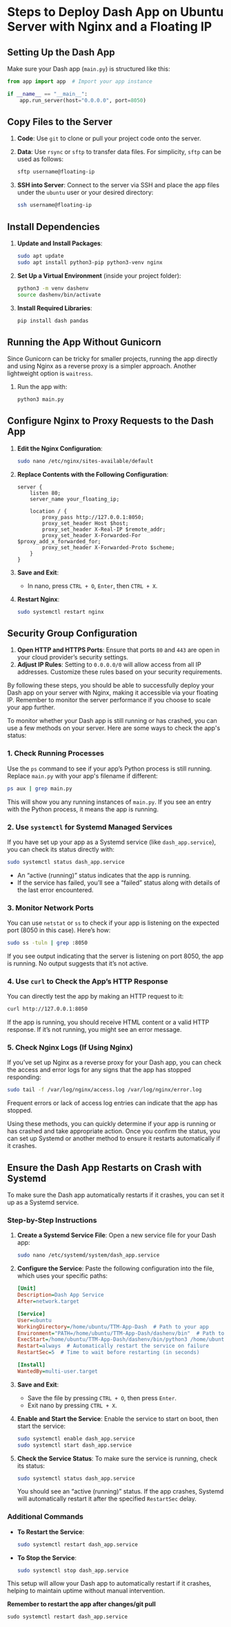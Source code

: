 # Steps to Deploy Dash App on Ubuntu Server with Nginx and a Floating IP

## Setting Up the Dash App

Make sure your Dash app (`main.py`) is structured like this:

```python
from app import app  # Import your app instance

if __name__ == "__main__":
    app.run_server(host="0.0.0.0", port=8050)
```

## Copy Files to the Server

1. **Code**: Use `git` to clone or pull your project code onto the server.

2. **Data**: Use `rsync` or `sftp` to transfer data files. For simplicity, `sftp` can be used as follows:
   
   ```bash
   sftp username@floating-ip
   ```

3. **SSH into Server**: Connect to the server via SSH and place the app files under the `ubuntu` user or your desired directory:
   
   ```bash
   ssh username@floating-ip
   ```

## Install Dependencies

1. **Update and Install Packages**:
   
   ```bash
   sudo apt update
   sudo apt install python3-pip python3-venv nginx
   ```

2. **Set Up a Virtual Environment** (inside your project folder):
   
   ```bash
   python3 -m venv dashenv
   source dashenv/bin/activate
   ```

3. **Install Required Libraries**:
   
   ```bash
   pip install dash pandas
   ```

## Running the App Without Gunicorn

Since Gunicorn can be tricky for smaller projects, running the app directly and using Nginx as a reverse proxy is a simpler approach. Another lightweight option is `waitress`.

1. Run the app with:
   
   ```bash
   python3 main.py
   ```

## Configure Nginx to Proxy Requests to the Dash App

1. **Edit the Nginx Configuration**:
   
   ```bash
   sudo nano /etc/nginx/sites-available/default
   ```

2. **Replace Contents with the Following Configuration**:
   
   ```nginx
   server {
       listen 80;
       server_name your_floating_ip;
   
       location / {
           proxy_pass http://127.0.0.1:8050;
           proxy_set_header Host $host;
           proxy_set_header X-Real-IP $remote_addr;
           proxy_set_header X-Forwarded-For $proxy_add_x_forwarded_for;
           proxy_set_header X-Forwarded-Proto $scheme;
       }
   }
   ```

3. **Save and Exit**:
   
   - In nano, press `CTRL + O`, `Enter`, then `CTRL + X`.

4. **Restart Nginx**:
   
   ```bash
   sudo systemctl restart nginx
   ```

## Security Group Configuration

1. **Open HTTP and HTTPS Ports**: Ensure that ports `80` and `443` are open in your cloud provider’s security settings.
2. **Adjust IP Rules**: Setting to `0.0.0.0/0` will allow access from all IP addresses. Customize these rules based on your security requirements.

By following these steps, you should be able to successfully deploy your Dash app on your server with Nginx, making it accessible via your floating IP. Remember to monitor the server performance if you choose to scale your app further.



To monitor whether your Dash app is still running or has crashed, you can use a few methods on your server. Here are some ways to check the app's status:

### 1. **Check Running Processes**

Use the `ps` command to see if your app’s Python process is still running. Replace `main.py` with your app's filename if different:

```bash
ps aux | grep main.py
```

This will show you any running instances of `main.py`. If you see an entry with the Python process, it means the app is running.

### 2. **Use `systemctl` for Systemd Managed Services**

If you have set up your app as a Systemd service (like `dash_app.service`), you can check its status directly with:

```bash
sudo systemctl status dash_app.service
```

- An “active (running)” status indicates that the app is running.
- If the service has failed, you’ll see a “failed” status along with details of the last error encountered.

### 3. **Monitor Network Ports**

You can use `netstat` or `ss` to check if your app is listening on the expected port (8050 in this case). Here’s how:

```bash
sudo ss -tuln | grep :8050
```

If you see output indicating that the server is listening on port 8050, the app is running. No output suggests that it’s not active.

### 4. **Use `curl` to Check the App’s HTTP Response**

You can directly test the app by making an HTTP request to it:

```bash
curl http://127.0.0.1:8050
```

If the app is running, you should receive HTML content or a valid HTTP response. If it’s not running, you might see an error message.

### 5. **Check Nginx Logs (If Using Nginx)**

If you’ve set up Nginx as a reverse proxy for your Dash app, you can check the access and error logs for any signs that the app has stopped responding:

```bash
sudo tail -f /var/log/nginx/access.log /var/log/nginx/error.log
```

Frequent errors or lack of access log entries can indicate that the app has stopped.

Using these methods, you can quickly determine if your app is running or has crashed and take appropriate action. Once you confirm the status, you can set up Systemd or another method to ensure it restarts automatically if it crashes.

## Ensure the Dash App Restarts on Crash with Systemd

To make sure the Dash app automatically restarts if it crashes, you can set it up as a Systemd service.

### Step-by-Step Instructions

1. **Create a Systemd Service File**:
   Open a new service file for your Dash app:
   
   ```bash
   sudo nano /etc/systemd/system/dash_app.service
   ```

2. **Configure the Service**:
   Paste the following configuration into the file, which uses your specific paths:
   
   ```ini
   [Unit]
   Description=Dash App Service
   After=network.target
   
   [Service]
   User=ubuntu
   WorkingDirectory=/home/ubuntu/TTM-App-Dash  # Path to your app
   Environment="PATH=/home/ubuntu/TTM-App-Dash/dashenv/bin"  # Path to your virtual environment's bin directory
   ExecStart=/home/ubuntu/TTM-App-Dash/dashenv/bin/python3 /home/ubuntu/TTM-App-Dash/main.py  # Path to Python and main.py
   Restart=always  # Automatically restart the service on failure
   RestartSec=5  # Time to wait before restarting (in seconds)
   
   [Install]
   WantedBy=multi-user.target
   ```

3. **Save and Exit**:
   
   - Save the file by pressing `CTRL + O`, then press `Enter`.
   - Exit nano by pressing `CTRL + X`.

4. **Enable and Start the Service**:
   Enable the service to start on boot, then start the service:
   
   ```bash
   sudo systemctl enable dash_app.service
   sudo systemctl start dash_app.service
   ```

5. **Check the Service Status**:
   To make sure the service is running, check its status:
   
   ```bash
   sudo systemctl status dash_app.service
   ```
   
   You should see an “active (running)” status. If the app crashes, Systemd will automatically restart it after the specified `RestartSec` delay.

### Additional Commands

- **To Restart the Service**:
  
  ```bash
  sudo systemctl restart dash_app.service
  ```

- **To Stop the Service**:
  
  ```bash
  sudo systemctl stop dash_app.service
  ```

This setup will allow your Dash app to automatically restart if it crashes, helping to maintain uptime without manual intervention.

**Remember to restart the app after changes/git pull**

```
sudo systemctl restart dash_app.service
```
